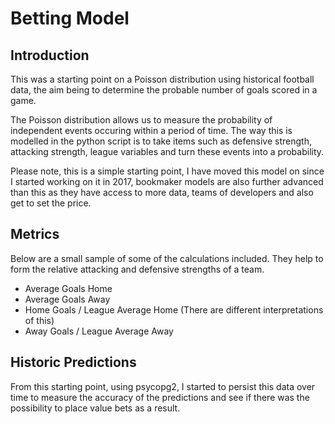 # Betting Model
## Introduction
This was a starting point on a Poisson distribution using historical football data, the aim being to determine the probable number of goals scored in a game.

The Poisson distribution allows us to measure the probability of independent events occuring within a period of time. The way this is modelled in the python script is to take items such as defensive strength, attacking strength, league variables and turn these events into a probability.

Please note, this is a simple starting point, I have moved this model on since I started working on it in 2017, bookmaker models are also further advanced than this as they have access to more data, teams of developers and also get to set the price.

## Metrics
Below are a small sample of some of the calculations included. They help to form the relative attacking and defensive strengths of a team.

* Average Goals Home
* Average Goals Away
* Home Goals / League Average Home (There are different interpretations of this)
* Away Goals / League Average Away 

## Historic Predictions
From this starting point, using psycopg2, I started to persist this data over time to measure the accuracy of the predictions and see if there was the possibility to place value bets as a result. 
